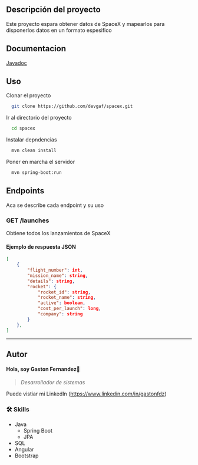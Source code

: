 ## Descripción del proyecto
Este proyecto espara obtener datos de SpaceX y mapearlos para disponerlos datos en un formato espesifico
## Documentacion

[Javadoc](./src/main/resources/documentation/index.html)

## Uso

Clonar el proyecto

```bash
  git clone https://github.com/devgaf/spacex.git
```

Ir al directorio del proyecto

```bash
  cd spacex
```

Instalar depndencias

```bash
  mvn clean install
```

Poner en marcha el servidor

```bash
  mvn spring-boot:run
```

## Endpoints
Aca se describe cada endpoint y su uso

### GET /launches
Obtiene todos los lanzamientos de SpaceX

#### Ejemplo de respuesta JSON
```json
[
    {
        "flight_number": int,
        "mission_name": string,
        "details": string,
        "rocket": {
            "rocket_id": string,
            "rocket_name": string,
            "active": boolean,
            "cost_per_launch": long,
            "company": string
        }
    },
]

```
---

## Autor
#### Hola, soy Gaston Fernandez👋 
> *Desarrollador de sistemas*

Puede vistiar mi LinkedIn (https://www.linkedin.com/in/gastonfdz)
### 🛠 Skills
- Java 
    - Spring Boot
    - JPA
- SQL
- Angular 
- Bootstrap